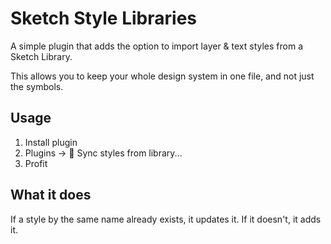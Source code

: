 # Sketch Style Libraries

A simple plugin that adds the option to import layer & text styles from a Sketch Library. 

This allows you to keep your whole design system in one file, and not just the symbols.

## Usage

1. Install plugin
2. Plugins -> 🔗 Sync styles from library...
3. Profit

## What it does

If a style by the same name already exists, it updates it. If it doesn't, it adds it.